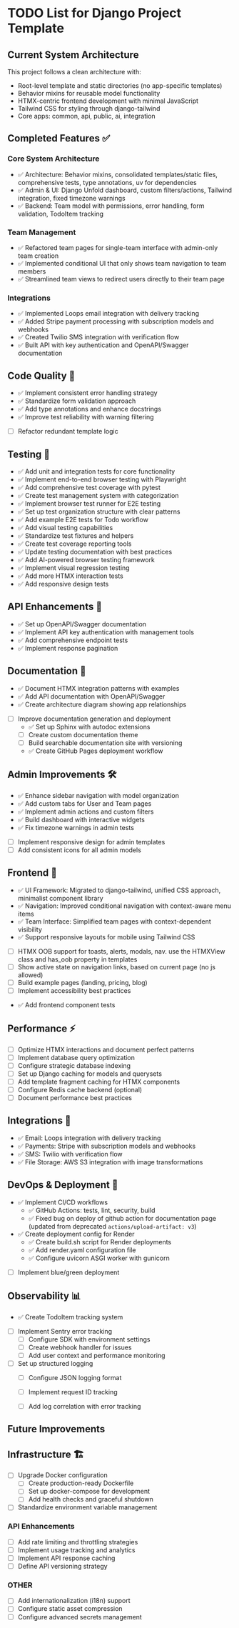 # TODO List for Django Project Template

## Current System Architecture

This project follows a clean architecture with:
- Root-level template and static directories (no app-specific templates)
- Behavior mixins for reusable model functionality
- HTMX-centric frontend development with minimal JavaScript
- Tailwind CSS for styling through django-tailwind
- Core apps: common, api, public, ai, integration

## Completed Features ✅

### Core System Architecture
- ✅ Architecture: Behavior mixins, consolidated templates/static files, comprehensive tests, type annotations, uv for dependencies
- ✅ Admin & UI: Django Unfold dashboard, custom filters/actions, Tailwind integration, fixed timezone warnings
- ✅ Backend: Team model with permissions, error handling, form validation, TodoItem tracking

### Team Management
- ✅ Refactored team pages for single-team interface with admin-only team creation
- ✅ Implemented conditional UI that only shows team navigation to team members
- ✅ Streamlined team views to redirect users directly to their team page

### Integrations
- ✅ Implemented Loops email integration with delivery tracking
- ✅ Added Stripe payment processing with subscription models and webhooks
- ✅ Created Twilio SMS integration with verification flow
- ✅ Built API with key authentication and OpenAPI/Swagger documentation

## Code Quality 🧪
- ✅ Implement consistent error handling strategy
- ✅ Standardize form validation approach
- ✅ Add type annotations and enhance docstrings
- ✅ Improve test reliability with warning filtering
- [ ] Refactor redundant template logic

## Testing 🧪
- ✅ Add unit and integration tests for core functionality
- ✅ Implement end-to-end browser testing with Playwright
- ✅ Add comprehensive test coverage with pytest
- ✅ Create test management system with categorization
- ✅ Implement browser test runner for E2E testing
- ✅ Set up test organization structure with clear patterns
- ✅ Add example E2E tests for Todo workflow
- ✅ Add visual testing capabilities
- ✅ Standardize test fixtures and helpers
- ✅ Create test coverage reporting tools
- ✅ Update testing documentation with best practices
- ✅ Add AI-powered browser testing framework
- ✅ Implement visual regression testing
- ✅ Add more HTMX interaction tests
- ✅ Add responsive design tests

## API Enhancements 🔌
- ✅ Set up OpenAPI/Swagger documentation
- ✅ Implement API key authentication with management tools
- ✅ Add comprehensive endpoint tests
- ✅ Implement response pagination

## Documentation 📝
- ✅ Document HTMX integration patterns with examples
- ✅ Add API documentation with OpenAPI/Swagger
- ✅ Create architecture diagram showing app relationships
- [ ] Improve documentation generation and deployment
  - ✅ Set up Sphinx with autodoc extensions
  - [ ] Create custom documentation theme
  - [ ] Build searchable documentation site with versioning
  - ✅ Create GitHub Pages deployment workflow

## Admin Improvements 🛠️
- ✅ Enhance sidebar navigation with model organization
- ✅ Add custom tabs for User and Team pages
- ✅ Implement admin actions and custom filters
- ✅ Build dashboard with interactive widgets
- ✅ Fix timezone warnings in admin tests
- [ ] Implement responsive design for admin templates
- [ ] Add consistent icons for all admin models

## Frontend 🎨
- ✅ UI Framework: Migrated to django-tailwind, unified CSS approach, minimalist component library
- ✅ Navigation: Improved conditional navigation with context-aware menu items
- ✅ Team Interface: Simplified team pages with context-dependent visibility
- ✅ Support responsive layouts for mobile using Tailwind CSS
- [ ] HTMX OOB support for toasts, alerts, modals, nav. use the HTMXView class and has_oob property in templates
- [ ] Show active state on navigation links, based on current page (no js allowed)
- [ ] Build example pages (landing, pricing, blog)
- [ ] Implement accessibility best practices
- ✅ Add frontend component tests


## Performance ⚡
- [ ] Optimize HTMX interactions and document perfect patterns
- [ ] Implement database query optimization
- [ ] Configure strategic database indexing
- [ ] Set up Django caching for models and querysets
- [ ] Add template fragment caching for HTMX components
- [ ] Configure Redis cache backend (optional)
- [ ] Document performance best practices

## Integrations 🔗
- ✅ Email: Loops integration with delivery tracking
- ✅ Payments: Stripe with subscription models and webhooks
- ✅ SMS: Twilio with verification flow
- ✅ File Storage: AWS S3 integration with image transformations

## DevOps & Deployment 🚀
- ✅ Implement CI/CD workflows
  - ✅ GitHub Actions: tests, lint, security, build
  - ✅ Fixed bug on deploy of github action for documentation page (updated from deprecated `actions/upload-artifact: v3`)
- ✅ Create deployment config for Render
  - ✅ Create build.sh script for Render deployments
  - ✅ Add render.yaml configuration file
  - ✅ Configure uvicorn ASGI worker with gunicorn
- [ ] Implement blue/green deployment


## Observability 📊
- ✅ Create TodoItem tracking system
- [ ] Implement Sentry error tracking
  - [ ] Configure SDK with environment settings
  - [ ] Create webhook handler for issues
  - [ ] Add user context and performance monitoring
- [ ] Set up structured logging
  - [ ] Configure JSON logging format
  - [ ] Implement request ID tracking
  - [ ] Add log correlation with error tracking


## Future Improvements

## Infrastructure 🏗️
- [ ] Upgrade Docker configuration
  - [ ] Create production-ready Dockerfile
  - [ ] Set up docker-compose for development
  - [ ] Add health checks and graceful shutdown
- [ ] Standardize environment variable management

### API Enhancements
- [ ] Add rate limiting and throttling strategies
- [ ] Implement usage tracking and analytics
- [ ] Implement API response caching
- [ ] Define API versioning strategy

### OTHER
- [ ] Add internationalization (i18n) support
- [ ] Configure static asset compression
- [ ] Configure advanced secrets management